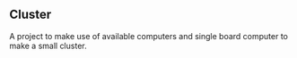 ## Cluster ##

A project to make use of available computers and single board computer to make a small cluster.
